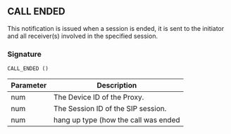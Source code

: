 ## CALL ENDED

This notification is issued when a session is ended, it is sent to the initiator and all receiver(s) involved in the specified session.


### Signature

`CALL_ENDED ()`


| Parameter | Description |
| --- | --- |
| num | The Device ID of the Proxy. |
| num | The Session ID of the SIP session. |
| num | hang up type (how the call was ended |



